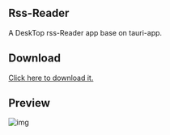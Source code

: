 ## Rss-Reader

A DeskTop rss-Reader app base on tauri-app.

## Download

[Click here to download it.](https://github.com/peterroe/Rss-Reader/releases/download/v0.1.0/Rss-Reader_0.1.0_x64.msi)

## Preview

![img](https://img-blog.csdnimg.cn/94c7b30593df40a396bba398416cc4d8.png)
